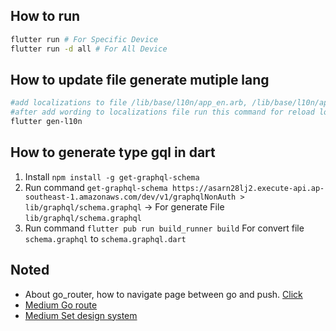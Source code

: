 ## How to run
``` sh
flutter run # For Specific Device 
flutter run -d all # For All Device
```

## How to update file generate mutiple lang
```sh
#add localizations to file /lib/base/l10n/app_en.arb, /lib/base/l10n/app_th.arb
#after add wording to localizations file run this command for reload localizations
flutter gen-l10n
```

## How to generate type gql in dart
1. Install ```npm install -g get-graphql-schema```
2. Run command ```get-graphql-schema https://asarn28lj2.execute-api.ap-southeast-1.amazonaws.com/dev/v1/graphqlNonAuth > lib/graphql/schema.graphql``` -> For generate File `lib/graphql/schema.graphql`
3. Run command ```flutter pub run build_runner build``` For convert file `schema.graphql` to `schema.graphql.dart`

## Noted
- About go_router, how to navigate page between go and push. [Click](https://stackoverflow.com/a/76008627)
- [Medium Go route](https://medium.com/@vimehraa29/flutter-go-router-the-crucial-guide-41dc615045bb)
- [Medium Set design system](https://medium.com/@mregnauld/how-to-implement-your-design-system-in-a-flutter-app-1-2-d2e21b5fcffd)